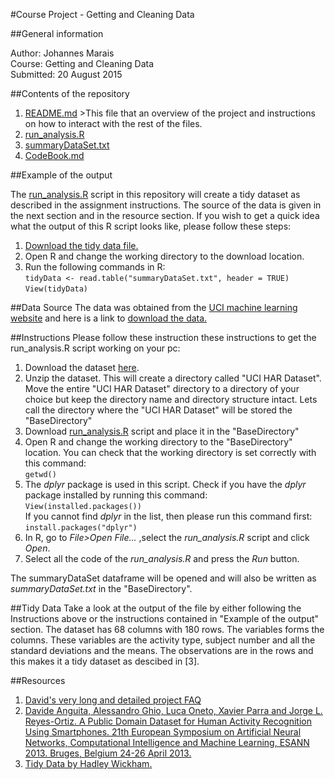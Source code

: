 #Course Project - Getting and Cleaning Data

##General information

Author: Johannes Marais  
Course: Getting and Cleaning Data  
Submitted: 20 August 2015  

##Contents of the repository
1. [README.md](https://github.com/maraisj/GettingAndCleaningDataProject/blob/master/README.md) >This file that an overview of the project and instructions on how to interact with the rest of the files.
2. [run_analysis.R](https://github.com/maraisj/GettingAndCleaningDataProject/blob/master/run_analysis.R)
3. [summaryDataSet.txt](https://github.com/maraisj/GettingAndCleaningDataProject/blob/master/summaryDataSet.txt)
4. [CodeBook.md](https://github.com/maraisj/GettingAndCleaningDataProject/blob/master/CodeBook.md)

##Example of the output

The [run_analysis.R](https://github.com/maraisj/GettingAndCleaningDataProject/blob/master/run_analysis.R) script in this repository will create a tidy dataset as described in the assignment instructions. The source of the data is given in the next section and in the resource section. If you wish to get a quick idea what the output of this R script looks like, please follow these steps:  

1. [Download the tidy data file.](https://github.com/maraisj/GettingAndCleaningDataProject/blob/master/summaryDataSet.txt)  
2. Open R and change the working directory to the download location.  
3. Run the following commands in R:  
```tidyData <- read.table("summaryDataSet.txt", header = TRUE)```    
```View(tidyData)```


##Data Source
The data was obtained from the  [UCI machine learning website](http://archive.ics.uci.edu/ml/datasets/Human+Activity+Recognition+Using+Smartphones) and here is a link to [download the data.](https://d396qusza40orc.cloudfront.net/getdata%2Fprojectfiles%2FUCI%20HAR%20Dataset.zip) 

##Instructions
Please follow these instruction these instructions to get the run_analysis.R script working on your pc:  

1. Download the dataset [here](https://d396qusza40orc.cloudfront.net/getdata%2Fprojectfiles%2FUCI%20HAR%20Dataset.zip). 
2. Unzip the dataset. This will create a directory called "UCI HAR Dataset". Move the entire "UCI HAR Dataset" directory to a directory of your choice but keep the directory name and directory structure intact. Lets call the directory where the "UCI HAR Dataset" will be stored the "BaseDirectory"
3. Download [run_analysis.R](https://github.com/maraisj/GettingAndCleaningDataProject/blob/master/run_analysis.R) script and place it in the "BaseDirectory"
4. Open R and change the working directory to the "BaseDirectory" location. You can check that the working directory is set correctly with this command:  
```getwd()```
6. The *dplyr* package is used in this script. Check if you have the *dplyr* package installed by running this command:  
```View(installed.packages())```  
If you cannot find *dplyr* in the list, then please run this command first:  
```install.packages("dplyr")```
7. In R, go to *File>Open File...* ,select the *run_analysis.R* script and click *Open*.
8. Select all the code of the *run_analysis.R* and press the *Run* button.

The summaryDataSet dataframe will be opened and will also be written as *summaryDataSet.txt* in the "BaseDirectory".

##Tidy Data
Take a look at the output of the file by either following the Instructions above or the instructions contained in "Example of the output" section. The dataset has 68 columns with 180 rows. The variables forms the columns. These variables are the activity type, subject number and all the standard deviations and the means. The observations are in the rows and this makes it a tidy dataset as descibed in [3].

##Resources
1. [David's very long and detailed project FAQ](https://class.coursera.org/getdata-031/forum/thread?thread_id=28)  
2. [Davide Anguita, Alessandro Ghio, Luca Oneto, Xavier Parra and Jorge L. Reyes-Ortiz. A Public Domain Dataset for Human Activity Recognition Using Smartphones. 21th European Symposium on Artificial Neural Networks, Computational Intelligence and Machine Learning, ESANN 2013. Bruges, Belgium 24-26 April 2013.](http://archive.ics.uci.edu/ml/datasets/Human+Activity+Recognition+Using+Smartphones)
3. [Tidy Data by Hadley Wickham.](http://vita.had.co.nz/papers/tidy-data.pdf)